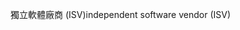 <span data-ttu-id="00fea-101">獨立軟體廠商 (ISV)</span><span class="sxs-lookup"><span data-stu-id="00fea-101">independent software vendor (ISV)</span></span>